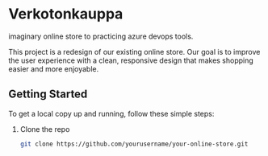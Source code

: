 # Verkotonkauppa
 imaginary online store to practicing azure devops tools.
 
This project is a redesign of our existing online store. Our goal is to improve the user experience with a clean, responsive design that makes shopping easier and more enjoyable.

## Getting Started

To get a local copy up and running, follow these simple steps:

1. Clone the repo
   ```sh
   git clone https://github.com/yourusername/your-online-store.git
